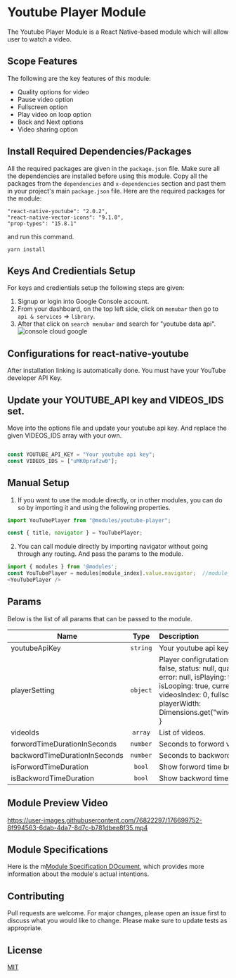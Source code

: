 # Youtube Player Module
The Youtube Player Module is a React Native-based module which will allow user to watch a video.

## Scope Features
The following are the key features of this module:
* Quality options for video
* Pause video option
* Fullscreen option
* Play video on loop option
* Back and Next options
* Video sharing option

## Install Required Dependencies/Packages
All the required packages are given in the `package.json` file. Make sure all the dependencies are installed before using this module. Copy all the packages from the `dependencies` and `x-dependencies` section and past them in your project's main `package.json` file.
Here are the required packages for the module:
```
"react-native-youtube": "2.0.2",
"react-native-vector-icons": "9.1.0",
"prop-types": "15.8.1"
```
and run this command.
  ```
  yarn install
  ```

## Keys And Credientials Setup
For keys and credientials setup the following steps are given:
1. Signup or login into Google Console account.
2. From your dashboard, on the top left side, click on `menubar` then go to `api & services` => `library`.
3. After that click on `search menubar` and search for "youtube data api".
![console cloud google](https://user-images.githubusercontent.com/120275623/228167168-7c7d9091-2f0c-4390-9037-278efc0b77be.png)

## Configurations for react-native-youtube
After installation linking is automatically done. You must have your YouTube developer API Key.

## Update your YOUTUBE_API key and VIDEOS_IDS set.
Move into the options file and update your youtube api key. And replace the given VIDEOS_IDS array with your own.
```javascript

const YOUTUBE_API_KEY = "Your youtube api key";
const VIDEOS_IDS = ["uMK0prafzw0"];

```
## Manual Setup

1. If you want to use the module directly, or in other modules, you can do so by importing it and using the following properties.

```javascript
import YouTubePlayer from "@modules/youtube-player";

const { title, navigator } = YouTubePlayer;
```

2. You can call module directly by importing navigator without going through any routing. And pass the params to the module.

```javascript
import { modules } from '@modules';
const YouTubePlayer = modules[module_index].value.navigator;  //module_index : position of the module in modules folder
<YouTubePlayer />
```

## Params

Below is the list of all params that can be passed to the module.

| Name                         | Type       | Description                                                    |
| -----------------------------|:----------:|:---------------------------------------------------------------|
| youtubeApiKey                | `string`   | Your youtube api key.                                          |
| playerSetting                | `object`   | Player configrutations {isReady: false, status: null, quality: null, error: null, isPlaying: true, isLooping: true, currentTime: 0, videosIndex: 0, fullscreen: false, playerWidth: Dimensions.get("window").width }             |
| videoIds                     | `array`    | List of videos.                                                |
| forwordTimeDurationInSeconds | `number`   | Seconds to forword video time                                  |
| backwordTimeDurationInSeconds| `number`   | Seconds to backword video time                                 |
| isForwordTimeDuration        | `bool`     | Show forword time button                                       |
| isBackwordTimeDuration       | `bool`     | Show backword time button                                      |

## Module Preview Video

https://user-images.githubusercontent.com/76822297/176699752-8f994563-6dab-4da7-8d7c-b781dbee8f35.mp4

## Module Specifications
Here is the m[Module Specification DOcument](https://docs.google.com/document/d/1tPCNZNFV-5z-6lKB48Wj664OILffJO3PQhPITxyzjgk/edit?usp=sharing), which provides more information about the module's actual intentions.

## Contributing

Pull requests are welcome. For major changes, please open an issue first to discuss what you would like to change.
Please make sure to update tests as appropriate.

## License

[MIT](https://choosealicense.com/licenses/mit/)
